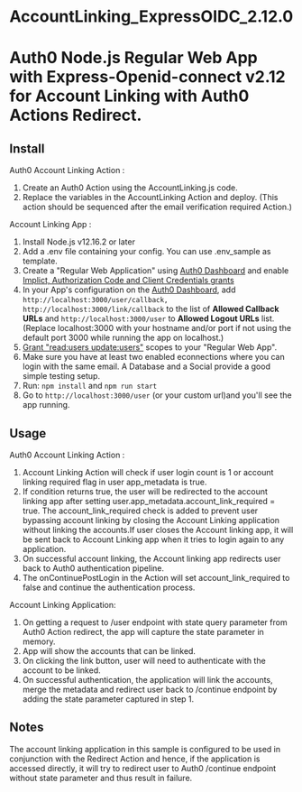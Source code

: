 # AccountLinking_ExpressOIDC_2.12.0
# Auth0 Node.js Regular Web App with Express-Openid-connect v2.12 for Account Linking with Auth0 Actions Redirect.

## Install

Auth0 Account Linking Action :
1. Create an Auth0 Action using the AccountLinking.js code. 
2. Replace the variables in the AccountLinking Action and deploy. (This action should be sequenced after the email verification required Action.)


Account Linking App :
1. Install Node.js v12.16.2 or later 
2. Add a .env file containing your config. You can use .env_sample as template.
3. Create a "Regular Web Application" using [Auth0 Dashboard](https://manage.auth0.com) and enable [Implict, Authorization Code and Client Credentials grants](#grant-types)
4. In your App's configuration on the [Auth0 Dashboard](https://manage.auth0.com), add `http://localhost:3000/user/callback, http://localhost:3000/link/callback` to the list of **Allowed Callback URLs** and `http://localhost:3000/user` to **Allowed Logout URLs** list. (Replace localhost:3000 with your hostname and/or port if not using the default port 3000 while running the app on localhost.)
5. [Grant "read:users update:users"](#management-api-scopes) scopes to your "Regular Web App".
6. Make sure you have at least two enabled econnections where you can login with the same email. A Database and a Social provide a good simple testing setup.
7. Run: `npm install` and `npm run start`
8. Go to `http://localhost:3000/user`  (or your custom url)and you'll see the app running.


## Usage
Auth0 Account Linking Action :
1. Account Linking Action will check if user login count is 1 or account linking required flag in user app_metadata is true.
2. If condition returns true, the user will be redirected to the account linking app after setting user.app_metadata.account_link_required = true.
  The account_link_required check is added to prevent user bypassing account linking by closing the Account Linking application without linking the accounts.If user closes the Account linking app, it will be sent back to Account Linking app when it tries to login again to any application.
3. On successful account linking, the Account linking app redirects user back to Auth0 authentication pipeline.
4. The onContinuePostLogin in the Action will set account_link_required to false and continue the authentication process.


Account Linking Application:
1. On getting a request to /user endpoint with state query parameter from Auth0 Action redirect, the app will capture the state parameter in memory.
2. App will show the accounts that can be linked.
3. On clicking the link button, user will need to authenticate with the account to be linked.
4. On successful authentication, the application will link the accounts, merge the metadata and redirect user back to /continue endpoint by adding the state parameter captured in step 1.


## Notes
The account linking application in this sample is configured to be used in conjunction with the Redirect Action and hence, if the application is accessed directly, it will try to redirect user to Auth0 /continue endpoint without state parameter and thus result in failure.
